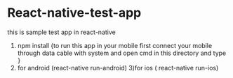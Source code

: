 # React-native-test-app
this is sample test app in react-native 
1) npm install 
{to run this app in your mobile first connect your mobile through data cable with system and open cmd in this directory and type }
2) for android (react-native run-android)
3)for ios    ( react-native run-ios)
